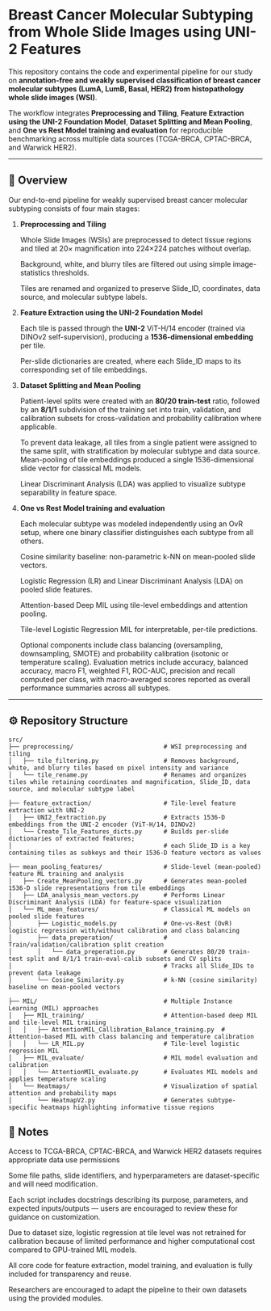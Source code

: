 # Breast Cancer Molecular Subtyping from Whole Slide Images using UNI-2 Features

This repository contains the code and experimental pipeline for our study on **annotation-free and weakly supervised classification of breast cancer molecular subtypes (LumA, LumB, Basal, HER2) from histopathology whole slide images (WSI)**. 

The workflow integrates **Preprocessing and Tiling**, **Feature Extraction using the UNI-2 Foundation Model**, **Dataset Splitting and Mean Pooling**, and **One vs Rest Model training and evaluation** for reproducible benchmarking across multiple data sources (TCGA-BRCA, CPTAC-BRCA, and Warwick HER2).

---

## 🧩 Overview

Our end-to-end pipeline for weakly supervised breast cancer molecular subtyping consists of four main stages:

1. **Preprocessing and Tiling**

   Whole Slide Images (WSIs) are preprocessed to detect tissue regions and tiled at 20× magnification into 224×224 patches without overlap.
    
   Background, white, and blurry tiles are filtered out using simple image-statistics thresholds.
   
   Tiles are renamed and organized to preserve Slide_ID, coordinates, data source, and molecular subtype labels.

3. **Feature Extraction using the UNI-2 Foundation Model**
     
   Each tile is passed through the **UNI-2** ViT-H/14 encoder (trained via DINOv2 self-supervision), producing a **1536-dimensional embedding** per tile.
   
   Per-slide dictionaries are created, where each Slide_ID maps to its corresponding set of tile embeddings.

5. **Dataset Splitting and Mean Pooling**

   Patient-level splits were created with an **80/20 train-test** ratio, followed by an **8/1/1** subdivision of the training set into train, validation, and      calibration subsets for cross-validation and probability calibration where applicable.
   
   To prevent data leakage, all tiles from a single patient were assigned to the same split, with stratification by molecular subtype and data source.  
   Mean-pooling of tile embeddings produced a single 1536-dimensional slide vector for classical ML models.
    
   Linear Discriminant Analysis (LDA) was applied to visualize subtype separability in feature space.

   
6. **One vs Rest Model training and evaluation**
   
   Each molecular subtype was modeled independently using an OvR setup, where one binary classifier distinguishes each subtype from all others.

   Cosine similarity baseline: non-parametric k-NN on mean-pooled slide vectors.

   Logistic Regression (LR) and Linear Discriminant Analysis (LDA) on pooled slide features.

   Attention-based Deep MIL using tile-level embeddings and attention pooling.

   Tile-level Logistic Regression MIL for interpretable, per-tile predictions.
  
   Optional components include class balancing (oversampling, downsampling, SMOTE) and probability calibration (isotonic or temperature scaling).
   Evaluation metrics include accuracy, balanced accuracy, macro F1, weighted F1, ROC-AUC, precision and recall computed per class, with macro-averaged scores    reported as overall performance summaries across all subtypes.

---

## ⚙️ Repository Structure

```
src/
├── preprocessing/                         # WSI preprocessing and tiling
│   ├── tile_filtering.py                  # Removes background, white, and blurry tiles based on pixel intensity and variance
│   └── tile_rename.py                     # Renames and organizes tiles while retaining coordinates and magnification, Slide_ID, data source, and molecular subtype label

├── feature_extraction/                    # Tile-level feature extraction with UNI-2
│   ├── UNI2_fextraction.py                # Extracts 1536-D embeddings from the UNI-2 encoder (ViT-H/14, DINOv2)
│   └── Create_Tile_Features_dicts.py      # Builds per-slide dictionaries of extracted features;
│                                          # each Slide_ID is a key containing tiles as subkeys and their 1536-D feature vectors as values

├── mean_pooling_features/                 # Slide-level (mean-pooled) feature ML training and analysis
│   ├── Create_MeanPooling_vectors.py      # Generates mean-pooled 1536-D slide representations from tile embeddings
│   ├── LDA_analysis_mean_vectors.py       # Performs Linear Discriminant Analysis (LDA) for feature-space visualization
│   └── ML_mean_features/                  # Classical ML models on pooled slide features
│       ├── Logistic_models.py             # One-vs-Rest (OvR) logistic regression with/without calibration and class balancing
│       ├── data_preperation/              # Train/validation/calibration split creation
│       │   └── data_preperation.py        # Generates 80/20 train-test split and 8/1/1 train-eval-calib subsets and CV splits
│                                          # Tracks all Slide_IDs to prevent data leakage
│       └── Cosine_Similarity.py           # k-NN (cosine similarity) baseline on mean-pooled vectors

├── MIL/                                   # Multiple Instance Learning (MIL) approaches
│   ├── MIL_training/                      # Attention-based deep MIL and tile-level MIL training
│   │   ├── AttentionMIL_Callibration_Balance_training.py  # Attention-based MIL with class balancing and temperature calibration
│   │   └── LR_MIL.py                      # Tile-level logistic regression MIL
│   ├── MIL_evaluate/                      # MIL model evaluation and calibration
│   │   └── AttentionMIL_evaluate.py       # Evaluates MIL models and applies temperature scaling
│   └── Heatmaps/                          # Visualization of spatial attention and probability maps
│       └── HeatmapV2.py                   # Generates subtype-specific heatmaps highlighting informative tissue regions
```




## 🧠 Notes

Access to TCGA-BRCA, CPTAC-BRCA, and Warwick HER2 datasets requires appropriate data use permissions

Some file paths, slide identifiers, and hyperparameters are dataset-specific and will need modification.

Each script includes docstrings describing its purpose, parameters, and expected inputs/outputs — users are encouraged to review these for guidance on customization.

Due to dataset size, logistic regression at tile level was not retrained for calibration because of limited performance and higher computational cost compared to GPU-trained MIL models.

All core code for feature extraction, model training, and evaluation is fully included for transparency and reuse.

Researchers are encouraged to adapt the pipeline to their own datasets using the provided modules.

